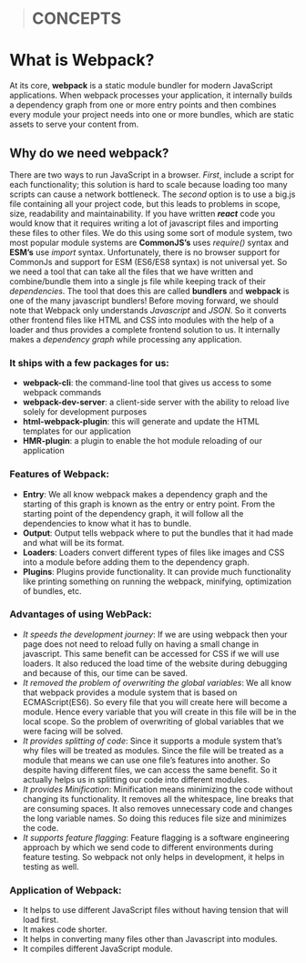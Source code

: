 > # CONCEPTS

# What is Webpack?

At its core, **webpack** is a static module bundler for modern JavaScript applications. When webpack processes your application, it internally builds a dependency graph from one or more entry points and then combines every module your project needs into one or more bundles, which are static assets to serve your content from.

## Why do we need webpack?

There are two ways to run JavaScript in a browser. _First_, include a script for each functionality; this solution is hard to scale because loading too many scripts can cause a network bottleneck. The _second_ option is to use a big.js file containing all your project code, but this leads to problems in scope, size, readability and maintainability.
If you have written **_react_** code you would know that it requires writing a lot of javascript files and importing these files to other files. We do this using some sort of module system, two most popular module systems are **CommonJS’s** uses _require()_ syntax and **ESM’s** use _import_ syntax. Unfortunately, there is no browser support for CommonJs and support for ESM (ES6/ES8 syntax) is not universal yet. So we need a tool that can take all the files that we have written and combine/bundle them into a single js file while keeping track of their _dependencies_. The tool that does this are called **bundlers** and **webpack** is one of the many javascript bundlers!
Before moving forward, we should note that Webpack only understands _Javascript_ and _JSON_. So it converts other frontend files like HTML and CSS into modules with the help of a loader and thus provides a complete frontend solution to us. It internally makes a _dependency graph_ while processing any application.

### It ships with a few packages for us:

- **webpack-cli**: the command-line tool that gives us access to some webpack commands
- **webpack-dev-server**: a client-side server with the ability to reload live solely for development purposes
- **html-webpack-plugin**: this will generate and update the HTML templates for our application
- **HMR-plugin**: a plugin to enable the hot module reloading of our application

### Features of Webpack:

- **Entry**: We all know webpack makes a dependency graph and the starting of this graph is known as the entry or entry point. From the starting point of the dependency graph, it will follow all the dependencies to know what it has to bundle.
- **Output**: Output tells webpack where to put the bundles that it had made and what will be its format.
- **Loaders**: Loaders convert different types of files like images and CSS into a module before adding them to the dependency graph.
- **Plugins**: Plugins provide functionality. It can provide much functionality like printing something on running the webpack, minifying, optimization of bundles, etc.

### Advantages of using WebPack:

- _It speeds the development journey_: If we are using webpack then your page does not need to reload fully on having a small change in javascript. This same benefit can be accessed for CSS if we will use loaders. It also reduced the load time of the website during debugging and because of this, our time can be saved.
- _It removed the problem of overwriting the global variables_: We all know that webpack provides a module system that is based on ECMAScript(ES6). So every file that you will create here will become a module. Hence every variable that you will create in this file will be in the local scope. So the problem of overwriting of global variables that we were facing will be solved.
- _It provides splitting of code_: Since it supports a module system that’s why files will be treated as modules. Since the file will be treated as a module that means we can use one file’s features into another. So despite having different files, we can access the same benefit. So it actually helps us in splitting our code into different modules.
- _It provides Minification_: Minification means minimizing the code without changing its functionality. It removes all the whitespace, line breaks that are consuming spaces. It also removes unnecessary code and changes the long variable names. So doing this reduces file size and minimizes the code.
- _It supports feature flagging_: Feature flagging is a software engineering approach by which we send code to different environments during feature testing. So webpack not only helps in development, it helps in testing as well.

### Application of Webpack:

- It helps to use different JavaScript files without having tension that will load first.
- It makes code shorter.
- It helps in converting many files other than Javascript into modules.
- It compiles different JavaScript module.
